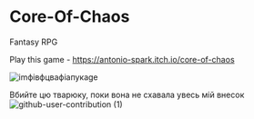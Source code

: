 # Core-Of-Chaos
Fantasy RPG

Play this game - https://antonio-spark.itch.io/core-of-chaos


![imфівфцвафіапукage](https://github.com/AkirOSanUnderChan/Core-Of-Chaos/assets/87079439/4a590915-a795-4348-b4df-3962ef87ac7f)


Вбийте цю тварюку, поки вона не схавала увесь мій внесок![github-user-contribution (1)](https://github.com/AkirOSanUnderChan/Core-Of-Chaos/assets/87079439/90aa0d3f-133b-4956-b8c4-beb80f3a8b12)
